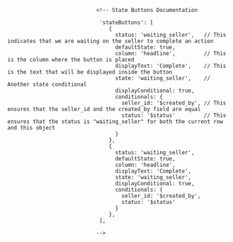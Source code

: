                                 <!-- State Buttons Documentation 

                                 'stateButtons': [
                                    {
                                      status: 'waiting_seller',   // This indicates that we are waiting on the seller to complete an action
                                      defaultState: true,
                                      column: 'headline',         // This is the column where the button is placed
                                      displayText: 'Complete',    // This is the text that will be displayed inside the button
                                      state: 'waiting_seller',    // Another state conditional
                                      displayConditional: true,
                                      conditionals: {
                                        seller_id: '$created_by', // This ensures that the seller_id and the created_by field are equal
                                        status: '$status'         // This ensures that the status is "waiting_seller" for both the current row and this object
                                      }
                                    },
                                    {
                                      status: 'waiting_seller',
                                      defaultState: true,
                                      column: 'headline',
                                      displayText: 'Complete',
                                      state: 'waiting_seller',
                                      displayConditional: true,
                                      conditionals: {
                                        seller_id: '$created_by',
                                        status: '$status'
                                      }
                                    },
                                 ],

                                -->